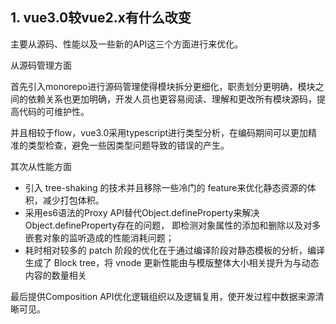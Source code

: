 ## 1. vue3.0较vue2.x有什么改变

主要从源码、性能以及一些新的API这三个方面进行来优化。

从源码管理方面

首先引入monorepo进行源码管理使得模块拆分更细化，职责划分更明确，模块之间的依赖关系也更加明确，开发人员也更容易阅读、理解和更改所有模块源码，提高代码的可维护性。

并且相较于flow，vue3.0采用typescript进行类型分析，在编码期间可以更加精准的类型检查，避免一些因类型问题导致的错误的产生。

其次从性能方面

+ 引入 tree-shaking 的技术并且移除一些冷门的 feature来优化静态资源的体积，减少打包体积。
+ 采用es6语法的Proxy API替代Object.defineProperty来解决Object.defineProperty存在的问题， 即检测对象属性的添加和删除以及对多嵌套对象的监听造成的性能消耗问题；
+ 耗时相对较多的 patch 阶段的优化在于通过编译阶段对静态模板的分析，编译生成了 Block tree，将 vnode 更新性能由与模版整体大小相关提升为与动态内容的数量相关

最后提供Composition API优化逻辑组织以及逻辑复用，使开发过程中数据来源清晰可见。

